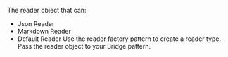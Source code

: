 The reader object that can:
- Json Reader
- Markdown Reader
- Default Reader
Use the reader factory pattern to create a reader type. Pass the reader object to your Bridge 
pattern.
